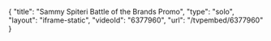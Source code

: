 {
    "title": "Sammy Spiteri Battle of the Brands Promo",
    "type": "solo",
    "layout": "iframe-static",
    "videoId": "6377960",
    "url": "\/tvpembed\/6377960"
}